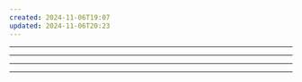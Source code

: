 ```yaml
---
created: 2024-11-06T19:07
updated: 2024-11-06T20:23
---
```






---

  








---

---







---
